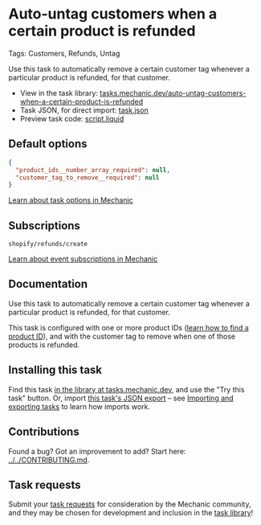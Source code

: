 # Auto-untag customers when a certain product is refunded

Tags: Customers, Refunds, Untag

Use this task to automatically remove a certain customer tag whenever a particular product is refunded, for that customer.

* View in the task library: [tasks.mechanic.dev/auto-untag-customers-when-a-certain-product-is-refunded](https://tasks.mechanic.dev/auto-untag-customers-when-a-certain-product-is-refunded)
* Task JSON, for direct import: [task.json](../../tasks/auto-untag-customers-when-a-certain-product-is-refunded.json)
* Preview task code: [script.liquid](./script.liquid)

## Default options

```json
{
  "product_ids__number_array_required": null,
  "customer_tag_to_remove__required": null
}
```

[Learn about task options in Mechanic](https://learn.mechanic.dev/core/tasks/options)

## Subscriptions

```liquid
shopify/refunds/create
```

[Learn about event subscriptions in Mechanic](https://learn.mechanic.dev/core/tasks/subscriptions)

## Documentation

Use this task to automatically remove a certain customer tag whenever a particular product is refunded, for that customer.

This task is configured with one or more product IDs ([learn how to find a product ID](https://help.usemechanic.com/en/articles/2946120-how-do-i-find-an-id-for-a-product-collection-order-or-something-else)), and with the customer tag to remove when one of those products is refunded.

## Installing this task

Find this task [in the library at tasks.mechanic.dev](https://tasks.mechanic.dev/auto-untag-customers-when-a-certain-product-is-refunded), and use the "Try this task" button. Or, import [this task's JSON export](../../tasks/auto-untag-customers-when-a-certain-product-is-refunded.json) – see [Importing and exporting tasks](https://learn.mechanic.dev/core/tasks/import-and-export) to learn how imports work.

## Contributions

Found a bug? Got an improvement to add? Start here: [../../CONTRIBUTING.md](../../CONTRIBUTING.md).

## Task requests

Submit your [task requests](https://mechanic.canny.io/task-requests) for consideration by the Mechanic community, and they may be chosen for development and inclusion in the [task library](https://tasks.mechanic.dev/)!
